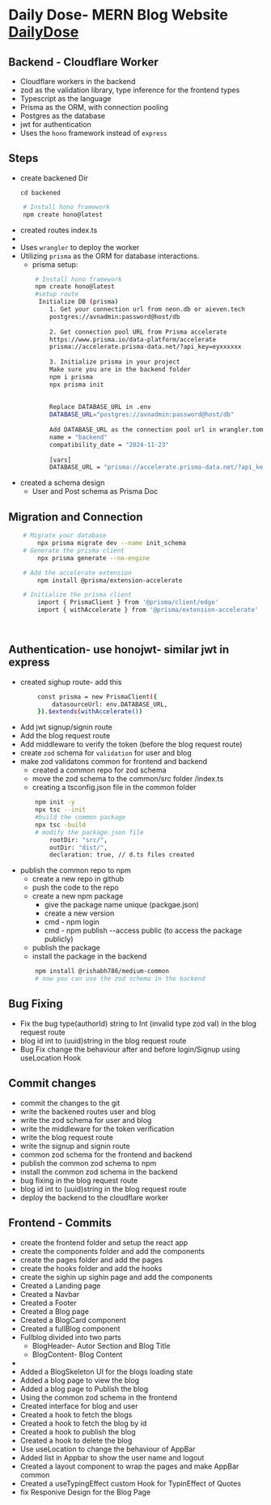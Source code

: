 # Daily Dose- MERN Blog Website [DailyDose](https://daily-dose-blog-website.vercel.app/)
## Backend - Cloudflare Worker
- Cloudflare workers in the backend
- zod as the validation library, type inference for the frontend types
- Typescript as the language
- Prisma as the ORM, with connection pooling
- Postgres as the database
- jwt for authentication
- Uses the `hono` framework instead of `express`

## Steps 
- create backened Dir 

   ```cd backened ```
   
```bash
    # Install hono framework
    npm create hono@latest
```
- created routes index.ts
- 
- Uses `wrangler` to deploy the worker
- Utilizing `prisma` as the ORM for database interactions.
    - prisma setup:
    ```bash
        # Install hono framework
        npm create hono@latest
        #setup route
         Initialize DB (prisma)
            1. Get your connection url from neon.db or aieven.tech
            postgres://avnadmin:password@host/db
            
            2. Get connection pool URL from Prisma accelerate
            https://www.prisma.io/data-platform/accelerate
            prisma://accelerate.prisma-data.net/?api_key=eyxxxxxx
            
            3. Initialize prisma in your project
            Make sure you are in the backend folder
            npm i prisma
            npx prisma init
            
             
            Replace DATABASE_URL in .env
            DATABASE_URL="postgres://avnadmin:password@host/db"
            
            Add DATABASE_URL as the connection pool url in wrangler.toml
            name = "backend"
            compatibility_date = "2024-11-23"
            
            [vars]
            DATABASE_URL = "prisma://accelerate.prisma-data.net/?api_key=eyJhbGciOiJ
- created a schema design
    - User and Post schema as Prisma Doc
## Migration and Connection
```bash
    # Migrate your database
        npx prisma migrate dev --name init_schema
    # Generate the prisma client 
        npx prisma generate --no-engine

    # Add the accelerate extension
        npm install @prisma/extension-accelerate

    # Initialize the prisma client
        import { PrismaClient } from '@prisma/client/edge'
        import { withAccelerate } from '@prisma/extension-accelerate'

       
```
## Authentication- use honojwt- similar jwt in express
- created sighup route- add this 
```bash 
        const prisma = new PrismaClient({
            datasourceUrl: env.DATABASE_URL,
        }).$extends(withAccelerate())
```
- Add jwt signup/signin route
- Add the blog request route
- Add middleware to verify the token (before the blog request route)
- create `zod` schema for `validation` for user and blog
- make zod validatons common for frontend and backend
    - created a common repo for zod schema
    - move the zod schema to the common/src folder /index.ts
    - creating a tsconfig.json file in the common folder
    ```bash 
        npm init -y
        npx tsc --init
        #build the common package
        npx tsc -build
        # modify the package.json file
            rootDir: "src/",
            outDir: "dist/",
            declaration: true, // d.ts files created 
    ```
- publish the common repo to npm
    - create a new repo in github
    - push the code to the repo
    - create a new npm package
        - give the package name unique (packgae.json)
        - create a new version
        - cmd - npm login
        - cmd - npm publish --access public (to access the package publicly)
    - publish the package
    - install the package in the backend
    ```bash
        npm install @rishabh786/medium-common
        # now you can use the zod schema in the backend
    ```

## Bug Fixing
- Fix the bug type(authorId) string  to Int (invalid type zod val) in the blog request route
- blog id int to (uuid)string in the blog request route
- Bug Fix change the behaviour after and before login/Signup using useLocation Hook

## Commit changes
- commit the changes to the git
- write the backened routes user and blog
- write the zod schema for user and blog
- write the middleware for the token verification
- write the blog request route
- write the signup and signin route
- common zod schema for the frontend and backend
- publish the common zod schema to npm
- install the common zod schema in the backend
- bug fixing in the blog request route
- blog id int to (uuid)string in the blog request route
- deploy the backend to the cloudflare worker

## Frontend - Commits
- create the frontend folder and setup the react app
- create the components folder and add the components
- create the pages folder and add the pages
- create the hooks folder and add the hooks
- create the sighin up sighin page and add the components
- Created a Landing page
- Created a Navbar
- Created a Footer
- Created a Blog page
- Created a BlogCard component
- Created a fullBlog component
- Fullblog divided into two parts
    - BlogHeader- Autor Section and Blog Title
    - BlogContent- Blog Content
- 
- Added a BlogSkeleton UI for the blogs loading state
- Added a blog page to view the blog
- Added a blog page to Publish the blog
- Using the common zod schema in the frontend
- Created interface for blog and user
- Created a hook to fetch the blogs 
- Created a hook to fetch the blog by id
- Created a hook to publish the blog
- Created a hook to delete the blog
- Use useLocation to change the behaviour of AppBar
- Added list in Appbar to show the user name and logout
- Created a layout component to wrap the pages and make AppBar common
- Created  a useTypingEffect custom Hook for TypinEffect of Quotes
- fix Responive Design for the Blog Page

